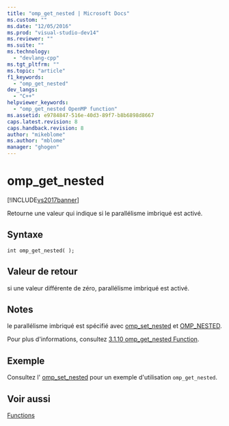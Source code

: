```yaml
---
title: "omp_get_nested | Microsoft Docs"
ms.custom: ""
ms.date: "12/05/2016"
ms.prod: "visual-studio-dev14"
ms.reviewer: ""
ms.suite: ""
ms.technology: 
  - "devlang-cpp"
ms.tgt_pltfrm: ""
ms.topic: "article"
f1_keywords: 
  - "omp_get_nested"
dev_langs: 
  - "C++"
helpviewer_keywords: 
  - "omp_get_nested OpenMP function"
ms.assetid: e9784847-516e-40d3-89f7-b8b6898d8667
caps.latest.revision: 8
caps.handback.revision: 8
author: "mikeblome"
ms.author: "mblome"
manager: "ghogen"
---
```

# omp_get_nested
[!INCLUDE[vs2017banner](../../../assembler/inline/includes/vs2017banner.md)]

Retourne une valeur qui indique si le parallélisme imbriqué est activé.  
  
## Syntaxe  
  
```  
int omp_get_nested( );  
```  
  
## Valeur de retour  
 si une valeur différente de zéro, parallélisme imbriqué est activé.  
  
## Notes  
 le parallélisme imbriqué est spécifié avec [omp\_set\_nested](../../../parallel/openmp/reference/omp-set-nested.md) et [OMP\_NESTED](../../../parallel/openmp/reference/omp-nested.md).  
  
 Pour plus d'informations, consultez [3.1.10 omp\_get\_nested Function](../../../parallel/openmp/3-1-10-omp-get-nested-function.md).  
  
## Exemple  
 Consultez l' [omp\_set\_nested](../../../parallel/openmp/reference/omp-set-nested.md) pour un exemple d'utilisation `omp_get_nested`.  
  
## Voir aussi  
 [Functions](../../../parallel/openmp/reference/openmp-functions.md)